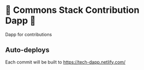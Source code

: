 # :seedling: Commons Stack Contribution Dapp :seedling:

Dapp for contributions

## Auto-deploys

Each commit will be built to https://tech-dapp.netlify.com/
